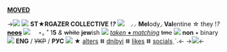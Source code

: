 **[MOVED](https://rentry.co/darlingdance)**

->![](https://cdn.discordapp.com/attachments/870787415172845589/1040636042908286977/Untitled146_20221111163558.png)
![](https://fav.crd.co/assets/images/gallery02/6bccc349.png?v=1b42aa0d) **ST★RGAZER COLLECTIVE** __!__***?*** ![](https://fav.crd.co/assets/images/gallery02/bb59c9cf.png?v=1b42aa0d)
⠀⸝⸝ **Mel**ody◞ **Val**entine ☆ they !_?_ ~~[**neos**](https://rentry.co/flowercoded)~~ ![](https://terror.crd.co/assets/images/gallery03/4fd67853.png?v=98df89bb)  ⠀
 ⋆｡ ˚ 1**5** *&* ~~white~~ **jew**ish ![](https://i.imgur.com/vd0Fyom.gif) [*taken* **٭** *matching*](https://rentry.co/animalcross)
~~tme~~ ![](https://gifs.crd.co/assets/images/gallery14/f8c67739_original.gif?v=5f0408ba) **non** ٭ binary ![](https://i.imgur.com/Fg8mF3N.gif)  **ENG** / ~~УКР~~ / **РУС** 
![](https://terror.crd.co/assets/images/gallery06/b41660a5.gif?v=98df89bb) ★ [alters](https://rentry.co/altersystem) ⵌ [dnibyi](https://rentry.co/vincentfennellz) ⵌ [likes](https://rentry.co/bdgbp) ⵌ [socials](https://rentry.co/idealz)ˎˊ˗<-
->![](https://terror.crd.co/assets/images/gallery13/74eead2c.png?v=98df89bb)<-